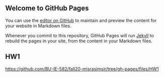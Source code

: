 ## Welcome to GitHub Pages

You can use the [editor on GitHub](https://github.com/BU-IE-582/fall20-misrasimsir/edit/gh-pages/index.md) to maintain and preview the content for your website in Markdown files.

Whenever you commit to this repository, GitHub Pages will run [Jekyll](https://jekyllrb.com/) to rebuild the pages in your site, from the content in your Markdown files.

## HW1
https://github.com/BU-IE-582/fall20-misrasimsir/tree/gh-pages/files/HW1
